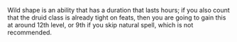 Wild shape is an ability that has a duration that lasts hours; if you also count that the druid class is already tight on feats, then you are going to gain this at around 12th level, or 9th if you skip natural spell, which is not recommended.
